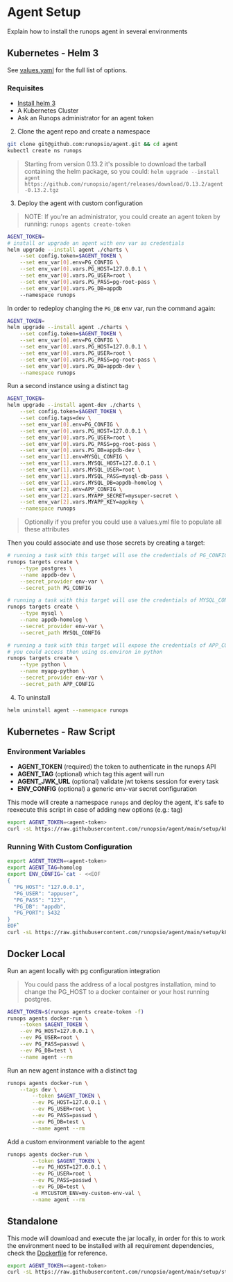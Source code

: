 # Agent Setup

Explain how to install the runops agent in several environments

## Kubernetes - Helm 3

See [values.yaml](../charts/values.yaml) for the full list of options.

### Requisites

- [Install helm 3](https://helm.sh/docs/intro/install/)
- A Kubernetes Cluster
- Ask an Runops administrator for an agent token

2. Clone the agent repo and create a namespace

```sh
git clone git@github.com:runopsio/agent.git && cd agent
kubectl create ns runops
```

> Starting from version 0.13.2 it's possible to download the tarball containing the helm package, so you could:
> `helm upgrade --install agent https://github.com/runopsio/agent/releases/download/0.13.2/agent-0.13.2.tgz`

3. Deploy the agent with custom configuration

> NOTE: If you're an administrator, you could create an agent token by running: `runops agents create-token`

```sh
AGENT_TOKEN=
# install or upgrade an agent with env var as credentials
helm upgrade --install agent ./charts \
    --set config.token=$AGENT_TOKEN \
    --set env_var[0].env=PG_CONFIG \
    --set env_var[0].vars.PG_HOST=127.0.0.1 \
    --set env_var[0].vars.PG_USER=root \
    --set env_var[0].vars.PG_PASS=pg-root-pass \
    --set env_var[0].vars.PG_DB=appdb
    --namespace runops
```

In order to redeploy changing the `PG_DB` env var, run the command again:

```sh
AGENT_TOKEN=
helm upgrade --install agent ./charts \
    --set config.token=$AGENT_TOKEN \
    --set env_var[0].env=PG_CONFIG \
    --set env_var[0].vars.PG_HOST=127.0.0.1 \
    --set env_var[0].vars.PG_USER=root \
    --set env_var[0].vars.PG_PASS=pg-root-pass \
    --set env_var[0].vars.PG_DB=appdb-dev \
    --namespace runops
```

Run a second instance using a distinct tag

```sh
AGENT_TOKEN=
helm upgrade --install agent-dev ./charts \
    --set config.token=$AGENT_TOKEN \
    --set config.tags=dev \
    --set env_var[0].env=PG_CONFIG \
    --set env_var[0].vars.PG_HOST=127.0.0.1 \
    --set env_var[0].vars.PG_USER=root \
    --set env_var[0].vars.PG_PASS=pg-root-pass \
    --set env_var[0].vars.PG_DB=appdb-dev \
    --set env_var[1].env=MYSQL_CONFIG \
    --set env_var[1].vars.MYSQL_HOST=127.0.0.1 \
    --set env_var[1].vars.MYSQL_USER=root \
    --set env_var[1].vars.MYSQL_PASS=mysql-db-pass \
    --set env_var[1].vars.MYSQL_DB=appdb-homolog \
    --set env_var[2].env=APP_CONFIG \
    --set env_var[2].vars.MYAPP_SECRET=mysuper-secret \
    --set env_var[2].vars.MYAPP_KEY=appkey \
    --namespace runops
```

> Optionally if you prefer you could use a values.yml file to populate all these attributes

Then you could associate and use those secrets by creating a target:

```sh
# running a task with this target will use the credentials of PG_CONFIG vars
runops targets create \
    --type postgres \
    --name appdb-dev \
    --secret_provider env-var \
    --secret_path PG_CONFIG

# running a task with this target will use the credentials of MYSQL_CONFIG vars
runops targets create \
    --type mysql \
    --name appdb-homolog \
    --secret_provider env-var \
    --secret_path MYSQL_CONFIG

# running a task with this target will expose the credentials of APP_CONFIG as environment variables
# you could access then using os.environ in python
runops targets create \
    --type python \
    --name myapp-python \
    --secret_provider env-var \
    --secret_path APP_CONFIG
```

4. To uninstall

```sh
helm uninstall agent --namespace runops
```

## Kubernetes - Raw Script

### Environment Variables

- **AGENT_TOKEN** (required) the token to authenticate in the runops API
- **AGENT_TAG** (optional) which tag this agent will run
- **AGENT_JWK_URL** (optional) validate jwt tokens session for every task
- **ENV_CONFIG** (optional) a generic env-var secret configuration

This mode will create a namespace `runops` and deploy the agent, it's safe to reexecute this script
in case of adding new options (e.g.: tag)

```sh
export AGENT_TOKEN=<agent-token>
curl -sL https://raw.githubusercontent.com/runopsio/agent/main/setup/k8s.sh | bash
```

### Running With Custom Configuration

```sh
export AGENT_TOKEN=<agent-token>
export AGENT_TAG=homolog
export ENV_CONFIG=`cat - <<EOF
{
  "PG_HOST": "127.0.0.1",
  "PG_USER": "appuser",
  "PG_PASS": "123",
  "PG_DB": "appdb",
  "PG_PORT": 5432
}
EOF`
curl -sL https://raw.githubusercontent.com/runopsio/agent/main/setup/k8s.sh | bash
```

## Docker Local

Run an agent locally with pg configuration integration

> You could pass the address of a local postgres installation, mind to change the PG_HOST to a docker container or your host running postgres.

```sh
AGENT_TOKEN=$(runops agents create-token -f)
runops agents docker-run \
	--token $AGENT_TOKEN \
	--ev PG_HOST=127.0.0.1 \
	--ev PG_USER=root \
	--ev PG_PASS=passwd \
	--ev PG_DB=test \
	--name agent --rm
```

Run an new agent instance with a distinct tag

```sh
runops agents docker-run \
	--tags dev \
        --token $AGENT_TOKEN \
        --ev PG_HOST=127.0.0.1 \
        --ev PG_USER=root \
        --ev PG_PASS=passwd \
        --ev PG_DB=test \
        --name agent --rm
```

Add a custom environment variable to the agent

```sh
runops agents docker-run \
        --token $AGENT_TOKEN \
        --ev PG_HOST=127.0.0.1 \
        --ev PG_USER=root \
        --ev PG_PASS=passwd \
        --ev PG_DB=test \
        -e MYCUSTOM_ENV=my-custom-env-val \
        --name agent --rm
```

## Standalone

This mode will download and execute the jar locally, in order for this to work the environment need to be installed with all requirement dependencies, check the [Dockerfile](../Dockerfile) for reference.

```sh
export AGENT_TOKEN=<agent-token>
curl -sL https://raw.githubusercontent.com/runopsio/agent/main/setup/standalone.sh | bash
```
